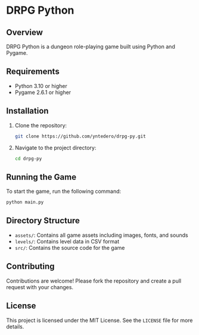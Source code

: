 # DRPG Python

## Overview
DRPG Python is a dungeon role-playing game built using Python and Pygame.
## Requirements
- Python 3.10 or higher
- Pygame 2.6.1 or higher

## Installation
1. Clone the repository:
   ```sh
   git clone https://github.com/yntedero/drpg-py.git
   ```
2. Navigate to the project directory:
   ```sh
   cd drpg-py
   ```

## Running the Game
To start the game, run the following command:
```sh
python main.py
```

## Directory Structure
- `assets/`: Contains all game assets including images, fonts, and sounds
- `levels/`: Contains level data in CSV format
- `src/`: Contains the source code for the game

## Contributing
Contributions are welcome! Please fork the repository and create a pull request with your changes.

## License
This project is licensed under the MIT License. See the `LICENSE` file for more details.
